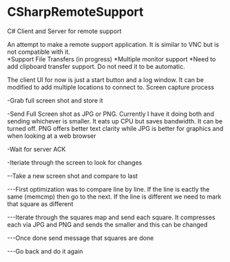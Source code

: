 # CSharpRemoteSupport
C# Client and Server for remote support

An attempt to make a remote support application.  It is similar to VNC but is not compatible with it.  
*Support File Transfers (in progress)
*Multiple monitor support
*Need to add clipboard transfer support.  Do not need it to be automatic.

The client UI for now is just a start button and a log window.  It can be modified to add multiple locations to connect to.
Screen capture process

-Grab full screen shot and store it

-Send Full Screen shot as JPG or PNG.  Currently I have it doing both and sending whichever is smaller.  It eats up CPU but saves bandwidth.  It can be turned off.  PNG offers better text clarity while JPG is better for graphics and when looking at a web browser

-Wait for server ACK 

-Iteriate through the screen to look for changes

--Take a new screen shot and compare to last

---First optimization was to compare line by line.  If the line is eactly the same (memcmp) then go to the next.  If the line is different we need to mark that square as different

---Iterate through the squares map and send each square.  It compresses each via JPG and PNG and sends the smaller and this can be changed

---Once done send message that squares are done

---Go back and do it again

